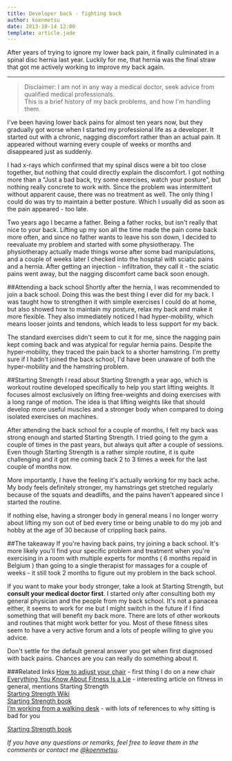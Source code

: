 ```yaml
---
title: Developer back - fighting back
author: koenmetsu
date: 2013-10-14 12:00
template: article.jade
---
```


After years of trying to ignore my lower back pain, it finally culminated in a spinal disc hernia last year. Luckily for me, that hernia was the final straw that got me actively working to improve my back again.

---

> Disclaimer: I am not in any way a
> medical doctor, seek advice from
> qualified medical professionals. <br
> />This is a brief history of my back
> problems, and how I'm handling them.

I've been having lower back pains for almost ten years now, but they gradually got worse when I started my professional life as a developer. It started out with a chronic, nagging discomfort rather than an actual pain. It appeared without warning every couple of weeks or months and disappeared just as suddenly. 

I had x-rays which confirmed that my spinal discs were a bit too close together, but nothing that could directly explain the discomfort. I got nothing more than a "Just a bad back, try some exercises, watch your posture", but nothing really concrete to work with. Since the problem was intermittent without apparent cause, there was no treatment as well. The only thing I could do was try to maintain a better posture. Which I usually did as soon as the pain appeared - too late.

Two years ago I became a father. Being a father rocks, but isn't really that nice to your back. Lifting up my son all the time made the pain come back more often, and since no father wants to leave his son down, I decided to reevaluate my problem and started with some physiotherapy. The physiotherapy actually made things worse after some bad manipulations, and a couple of weeks later I checked into the hospital with sciatic pains and a hernia. After getting an injection - infiltration, they call it - the sciatic pains went away, but the nagging discomfort came back soon enough.

##Attending a back school
Shortly after the hernia, I was recommended to join a back school. Doing this was the best thing I ever did for my back. I was taught how to strengthen it with simple exercises I could do at home, but also showed how to maintain my posture, relax my back and make it more flexible. They also immediately noticed I had hyper-mobility, which means looser joints and tendons, which leads to less support for my back.

The standard exercises didn't seem to cut it for me, since the nagging pain kept coming back and was atypical for regular hernia pains. Despite the hyper-mobility, they traced the pain back to a shorter hamstring. I'm pretty sure if I hadn't joined the back school, I'd have been unaware of both the hyper-mobility and the hamstring problem. 

##Starting Strength
I read about Starting Strength a year ago, which is workout routine developed specifically to help you start lifting weights. It focuses almost exclusively on lifting free-weights and doing exercises with a long range of motion. The idea is that lifting weights like that should develop more useful muscles and a stronger body when compared to doing isolated exercises on machines.

After attending the back school for a couple of months, I felt my back was strong enough and started Starting Strength. I tried going to the gym a couple of times in the past years, but always quit after a couple of sessions. Even though Starting Strength is a rather simple routine, it is quite challenging and it got me coming back 2 to 3 times a week for the last couple of months now. 

More importantly, I have the feeling it's actually working for my back ache. My body feels definitely stronger, my hamstrings get stretched regularly because of the squats and deadlifts, and the pains haven't appeared since I started the routine.

If nothing else, having a stronger body in general means I no longer worry about lifting my son out of bed every time or being unable to do my job and hobby at the age of 30 because of crippling back pains.

##The takeaway
If you're having back pains, try joining a back school. It's more likely you'll find your specific problem and treatment when you're exercising in a room with multiple experts for months ( 6 months repaid in Belgium ) than going to a single therapist for massages for a couple of weeks - it still took 2 months to figure out my problem in the back school.

If you want to make your body stronger, take a look at Starting Strength, but <b>consult your medical doctor first</b>. I started only after consulting both my general physician and the people from my back school. It's not a panacea either, it seems to work for me but I might switch in the future if I find something that will benefit my back more. There are lots of other workouts and routines that might work better for you. Most of these fitness sites seem to have a very active forum and a lots of people willing to give you advice.

Don't settle for the default general answer you get when first diagnosed with back pains. Chances are you can really do something about it. 

###Related links
[How to adjust your chair](http://www.ccohs.ca/oshanswers/ergonomics/office/chair_adjusting.html "How to adjust your chair") - first thing I do on a new chair <br />
[Everything You Know About Fitness Is a Lie](http://www.mensjournal.com/magazine/everything-you-know-about-fitness-is-a-lie-20120504 "Everything you know about fitness is a lie") - interesting article on fitness in general, mentions Starting Strength <br />
[Starting Strength Wiki](http://www.startingstrengthwiki.com "Starting Strength Wiki") <br />
[Starting Strength book](http://www.amazon.com/Starting-Strength-3rd-Mark-Rippetoe/dp/0982522738 ) <br />
[I’m working from a walking desk](http://www.hanoulle.be/2013/02/im-working-from-a-walking-desk/ "I’m working from a walking desk") - with lots of references to why sitting is bad for you

[Starting Strength book](http://www.amazon.com/Starting-Strength-3rd-Mark-Rippetoe/dp/0982522738 )

*If you have any questions or remarks, feel free to leave them in the comments or contact me [@koenmetsu][1].*


  [1]: http://twitter.com/koenmetsu
